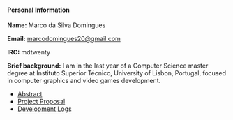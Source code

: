 <h4>

<b>Personal Information</b>

</h4>

<b>Name:</b> Marco da Silva Domingues

<b>Email:</b> marcodomingues20@gmail.com

<b>IRC:</b> mdtwenty

<b>Brief background:</b> I am in the last year of a Computer Science
master degree at Instituto Superior Técnico, University of Lisbon,
Portugal, focused in computer graphics and video games development.

-   [Abstract](https://summerofcode.withgoogle.com/projects/#4523183467134976)
-   [Project Proposal](Marco-domingues/GSoC17/Project.md)
-   [Development Logs](Marco-domingues/GSoC17/Log.md)
